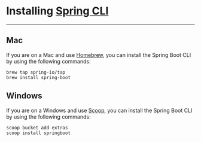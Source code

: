 # Installing [Spring CLI](https://docs.spring.io/spring-boot/docs/current/reference/html/getting-started.html#getting-started.installing.cli)

---



## Mac

If you are on a Mac and use [Homebrew](https://brew.sh), you can install the Spring Boot CLI by using the following commands:

```
brew tap spring-io/tap
brew install spring-boot
```

## Windows

If you are on a Windows and use [Scoop](https://scoop.sh), you can install the Spring Boot CLI by using the following commands:

```
scoop bucket add extras
scoop install springboot
```
